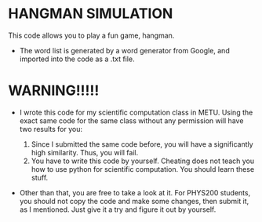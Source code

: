 # HANGMAN SIMULATION
This code allows you to play a fun game, hangman.

- The word list is generated by a word generator from Google, and imported into the code as a .txt file.


# WARNING!!!!!
 - I wrote this code for my scientific computation class in METU. Using the exact same code for the same class without any permission will have two results for you:

   1) Since I submitted the same code before, you will have a significantly high similarity. Thus, you will fail.
   2) You have to write this code by yourself. Cheating does not teach you how to use python for scientific computation. You should learn these stuff.
   
 - Other than that, you are free to take a look at it. For PHYS200 students, you should not copy the code and make some changes, then submit it, as I mentioned. Just give it a try and figure it out by yourself.
